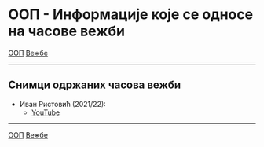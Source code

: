 # ООП - Информације које се односе на часове вежби 

[ООП](../../README.md) [Вежбе](../README.md)

---

<!--
## Линкови за приступ часовима

- Иван:
    - [Понедељак 19:15 - 21:00](https://matf.webex.com/meet/ivan_ristovic)

- Страхиња:
    - [Среда 15:15 - 17:00](https://matf.webex.com/meet/strahinja_stanojevic)
    
- Владан:
    - [Петак: 15:15 - 17:00 (2И2Б), 17:15 - 19:00 (2И2А)](https://matf.webex.com/meet/vladan_kovacevic)     
-->

## Снимци одржаних часова вежби

- Иван Ристовић (2021/22):
    - [YouTube](https://www.youtube.com/playlist?list=PLOGAKiQpHThMfo0A7UumHheZ5RkXxPq3m)

<!--
- Владан:
    - [Час 11.11.2022.](https://matf.webex.com/matf/ldr.php?RCID=c6adb07e0f5fd1daada6e03386f7e1bb) (Шифра: 7KmZpuaPS56)
    - [JavaFX и вежбање за испит](https://matf.webex.com/matf/ldr.php?RCID=0ed10ff17059017912f4e6df3197b4a4) (Шифра: dDX4GxCF)
-->

--- 
[ООП](../../README.md) [Вежбе](../README.md)
